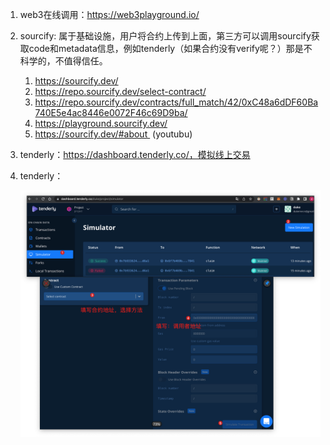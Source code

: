 

1. web3在线调用：https://web3playground.io/

2. sourcify: 属于基础设施，用户将合约上传到上面，第三方可以调用sourcify获取code和metadata信息，例如tenderly（如果合约没有verify呢？）那是不科学的，不值得信任。

   1. https://sourcify.dev/
   2. https://repo.sourcify.dev/select-contract/
   3. https://repo.sourcify.dev/contracts/full_match/42/0xC48a6dDF60Ba740E5e4ac8446e0072F46c69D9ba/
   4. https://playground.sourcify.dev/
   5. https://sourcify.dev/#about   (youtubu)

3. tenderly：https://dashboard.tenderly.co/，模拟线上交易

4. tenderly：

   ![u7zKBjCAdv](assets/u7zKBjCAdv.png)